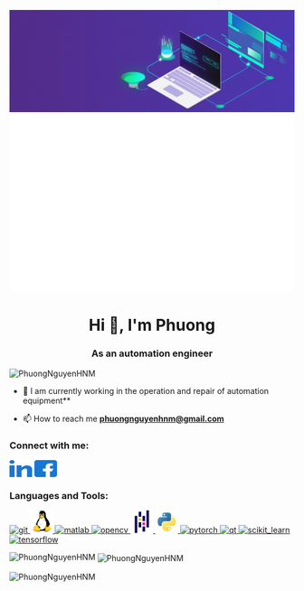 
[![MasterHead](svg/bannerr.gif)](https://phuongnguyen.pages.dev)
<a href="#" target="_blank">
  <img src="svg/phuongnguyen.svg" width="1200" alt="PhuongNguyenHNM" />
</a>
<h1 align="center">Hi 👋, I'm Phuong</h1>
<h3 align="center">As an automation engineer</h3>
<p align="left"> <img src="https://komarev.com/ghpvc/?username=PhuongNguyenHNM&label=Profile%20views&color=0e75b6&style=flat" alt="PhuongNguyenHNM" /> </p>

- 🔭 I am currently working in the operation and repair of automation equipment**

- 📫 How to reach me **phuongnguyenhnm@gmail.com**

<h3 align="left">Connect with me:</h3>
<p align="left">
<a href="https://www.linkedin.com/in/phuongnguyenhnm/" target="blank"><img align="center" src="svg/linked-in-alt.svg" alt="PhuongNguyenHNM" height="30" width="40" /></a>
<a href="https://fb.com/nguyenphuonghnm/" target="blank"><img align="center" src="svg/facebook.svg" alt="PhuongNguyenHNM" height="30" width="40" /></a>
</p>

<h3 align="left">Languages and Tools:</h3>
<p align="left"> <a href="https://git-scm.com/" target="_blank" rel="noreferrer"> <img src="https://www.vectorlogo.zone/logos/git-scm/git-scm-icon.svg" alt="git" width="40" height="40"/> </a> <a href="https://www.linux.org/" target="_blank" rel="noreferrer"> <img src="https://raw.githubusercontent.com/devicons/devicon/master/icons/linux/linux-original.svg" alt="linux" width="40" height="40"/> </a> <a href="https://www.mathworks.com/" target="_blank" rel="noreferrer"> <img src="https://upload.wikimedia.org/wikipedia/commons/2/21/Matlab_Logo.png" alt="matlab" width="40" height="40"/> </a> <a href="https://opencv.org/" target="_blank" rel="noreferrer"> <img src="https://www.vectorlogo.zone/logos/opencv/opencv-icon.svg" alt="opencv" width="40" height="40"/> </a> <a href="https://pandas.pydata.org/" target="_blank" rel="noreferrer"> <img src="https://raw.githubusercontent.com/devicons/devicon/2ae2a900d2f041da66e950e4d48052658d850630/icons/pandas/pandas-original.svg" alt="pandas" width="40" height="40"/> </a> <a href="https://www.python.org" target="_blank" rel="noreferrer"> <img src="https://raw.githubusercontent.com/devicons/devicon/master/icons/python/python-original.svg" alt="python" width="40" height="40"/> </a> <a href="https://pytorch.org/" target="_blank" rel="noreferrer"> <img src="https://www.vectorlogo.zone/logos/pytorch/pytorch-icon.svg" alt="pytorch" width="40" height="40"/> </a> <a href="https://www.qt.io/" target="_blank" rel="noreferrer"> <img src="https://upload.wikimedia.org/wikipedia/commons/0/0b/Qt_logo_2016.svg" alt="qt" width="40" height="40"/> </a> <a href="https://scikit-learn.org/" target="_blank" rel="noreferrer"> <img src="https://upload.wikimedia.org/wikipedia/commons/0/05/Scikit_learn_logo_small.svg" alt="scikit_learn" width="40" height="40"/> </a> <a href="https://www.tensorflow.org" target="_blank" rel="noreferrer"> <img src="https://www.vectorlogo.zone/logos/tensorflow/tensorflow-icon.svg" alt="tensorflow" width="40" height="40"/> </a> </p>

<p><img align="left" src="https://github-readme-stats.vercel.app/api/top-langs?username=PhuongNguyenHNM&show_icons=true&locale=en&layout=compact" alt="PhuongNguyenHNM" /></p>

<p>&nbsp;<img align="center" src="https://github-readme-stats.vercel.app/api?username=PhuongNguyenHNM&show_icons=true&locale=en" alt="PhuongNguyenHNM" /></p>

<p><img align="center" src="https://github-readme-streak-stats.herokuapp.com/?user=PhuongNguyenHNM&" alt="PhuongNguyenHNM" /></p>

